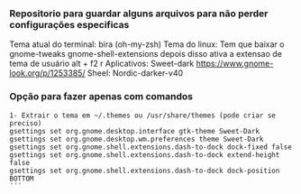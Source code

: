 ### Repositorio para guardar alguns arquivos para não perder configurações especificas

Tema atual do terminal: bira (oh-my-zsh)
Tema do linux:
	Tem que baixar o gnome-tweaks gnome-shell-extensions
		depois disso ativa a extensao de tema de usuário
		alt + f2 r 
	Aplicativos: Sweet-dark
		https://www.gnome-look.org/p/1253385/
	Sheel: Nordic-darker-v40



### Opção para fazer apenas com comandos	
	
	1- Extrair o tema em ~/.themes ou /usr/share/themes (pode criar se preciso)
	gsettings set org.gnome.desktop.interface gtk-theme Sweet-Dark
	gsettings set org.gnome.desktop.wm.preferences theme Sweet-Dark
	gsettings set org.gnome.shell.extensions.dash-to-dock dock-fixed false 
	gsettings set org.gnome.shell.extensions.dash-to-dock extend-height false 
	gsettings set org.gnome.shell.extensions.dash-to-dock dock-position BOTTOM
	´´´
